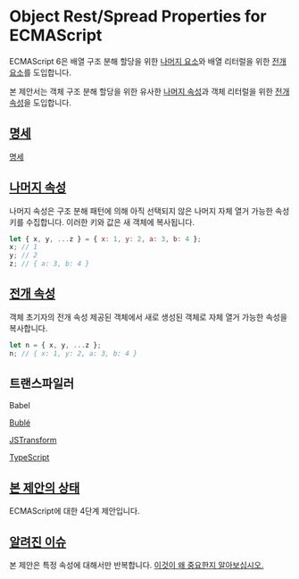 # Object Rest/Spread Properties for ECMAScript

ECMAScript 6은 배열 구조 분해 할당을 위한 [나머지 요소](https://developer.mozilla.org/en-US/docs/Web/JavaScript/Reference/Operators/Destructuring_assignment)와 배열 리터럴을 위한 [전개 요소](https://developer.mozilla.org/en-US/docs/Web/JavaScript/Reference/Operators/Spread_syntax)를 도입합니다.

본 제안서는 객체 구조 분해 할당을 위한 유사한 [나머지 속성](https://github.com/tc39/proposal-object-rest-spread/blob/main/Rest.md)과 객체 리터럴을 위한 [전개 속성](https://github.com/tc39/proposal-object-rest-spread/blob/main/Spread.md)을 도입합니다.

## [명세](https://tc39.es/proposal-object-rest-spread/)
[명세](https://tc39.es/proposal-object-rest-spread/)

## [나머지 속성](https://github.com/tc39/proposal-object-rest-spread/blob/main/Rest.md)
나머지 속성은 구조 분해 패턴에 의해 아직 선택되지 않은 나머지 자체 열거 가능한 속성 키를 수집합니다. 이러한 키와 값은 새 객체에 복사됩니다.
```js
let { x, y, ...z } = { x: 1, y: 2, a: 3, b: 4 };
x; // 1
y; // 2
z; // { a: 3, b: 4 }
```

## [전개 속성](https://github.com/tc39/proposal-object-rest-spread/blob/main/Spread.md)

객체 초기자의 전개 속성 제공된 객체에서 새로 생성된 객체로 자체 열거 가능한 속성을 복사합니다.
```js
let n = { x, y, ...z };
n; // { x: 1, y: 2, a: 3, b: 4 }
```

## 트랜스파일러
Babel

[Bublé](https://github.com/bublejs/buble)

[JSTransform](https://github.com/facebookarchive/jstransform)

[TypeScript](https://github.com/Microsoft/TypeScript)


## [본 제안의 상태](https://github.com/tc39/ecma262)
ECMAScript에 대한 4단계 제안입니다.

## [알려진 이슈](https://github.com/tc39/proposal-object-rest-spread/blob/main/Issues.md)
본 제안은 특정 속성에 대해서만 반복합니다. [이것이 왜 중요한지 알아보십시오.](https://github.com/tc39/proposal-object-rest-spread/blob/main/Issues.md)